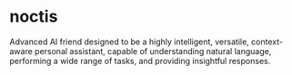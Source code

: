 # noctis
Advanced AI friend designed to be a highly intelligent, versatile, context-aware personal assistant, capable of understanding natural language, performing a wide range of tasks, and providing insightful responses.
